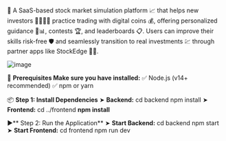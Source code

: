 💼 A SaaS-based stock market simulation platform 📈 that helps new investors 👩‍💼🧑‍💼 practice trading with digital coins 💰, offering personalized guidance 🧠📊, contests 🏆, and leaderboards 📋. Users can improve their skills risk-free 🛡️ and seamlessly transition to real investments 💹 through partner apps like StockEdge 🤝📱.

![image](https://github.com/user-attachments/assets/699e36e0-1011-4aca-8761-89224d1fcb44)


🔧 **Prerequisites
Make sure you have installed:**
✅ Node.js (v14+ recommended)
✅ npm or yarn

📦 **Step 1: Install Dependencies**
➤ **Backend:**
cd backend
npm install
➤ **Frontend:**
cd ../frontend
**npm install**


▶️** Step 2: Run the Application**
➤ **Start Backend:**
cd backend
npm start
➤ **Start Frontend:**
cd frontend
npm run dev
